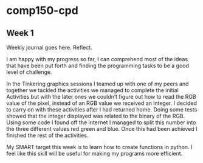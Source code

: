# comp150-cpd

## Week 1

Weekly journal goes here. Reflect.

I am happy with my progress so far, I can comprehend most of the ideas that have been put forth and finding the programming tasks to be a good level of challenge.

In the Tinkering graphics sessions I teamed up with one of my peers and together we tackled the activities we managed to complete the initial Activities but with the later ones we couldn’t figure out how to read the RGB value of the pixel, instead of an RGB value we received an integer. I decided to carry on with these activities after I had returned home. Doing some tests showed that the integer displayed was related to the binary of the RGB. Using some code I found off the internet I managed to split this number into the three different values red green and blue. Once this had been achieved I finished the rest of the activities.

My SMART target this week is to learn how to create functions in python. I feel like this skill will be useful for making my programs more efficient.

